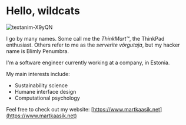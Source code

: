 # Hello, wildcats
![textanim-X9yQN](https://github.com/blimly/blimly/assets/15237212/7955904c-2d2d-4493-bab2-b601a444208e)

I go by many names. Some call me the _ThinkMart™_, the ThinkPad enthusiast.
Others refer to me as the _serverite võrgutaja_, but my hacker name is Blimly Penumbra.

I'm a software engineer currently working at a company, in Estonia.

My main interests include:
- Sustainability science
- Humane interface design
- Computational psychology

Feel free to check out my website: [https://www.martkaasik.net](https://www.martkaasik.net)
